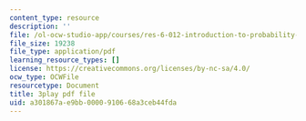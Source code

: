 ```yaml
---
content_type: resource
description: ''
file: /ol-ocw-studio-app/courses/res-6-012-introduction-to-probability-spring-2018/a301867ae9bb0000910668a3ceb44fda_yqdcK6-9kv8.pdf
file_size: 19238
file_type: application/pdf
learning_resource_types: []
license: https://creativecommons.org/licenses/by-nc-sa/4.0/
ocw_type: OCWFile
resourcetype: Document
title: 3play pdf file
uid: a301867a-e9bb-0000-9106-68a3ceb44fda
---
```

